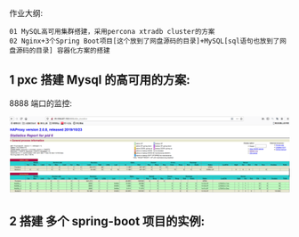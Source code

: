 作业大纲:

```
01 MySQL高可用集群搭建，采用percona xtradb cluster的方案
02 Nginx+3个Spring Boot项目[这个放到了网盘源码的目录]+MySQL[sql语句也放到了网盘源码的目录] 容器化方案的搭建
```

## 1 pxc 搭建 Mysql 的高可用的方案:

8888 端口的监控:

![](/assets/import_20191108213601.png)

## 2 搭建 多个 spring-boot 项目的实例:






